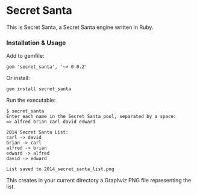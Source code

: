 # Secret Santa

This is Secret Santa, a Secret Santa engine written in Ruby.

### Installation & Usage

Add to gemfile:
```
gem 'secret_santa', '~> 0.0.2'
```
Or install:
```
gem install secret_santa
```
Run the executable:
```
$ secret_santa
Enter each name in the Secret Santa pool, separated by a space:
=> alfred brian carl david edward

2014 Secret Santa List:
carl -> david
brian -> carl
alfred -> brian
edward -> alfred
david -> edward

List saved to 2014_secret_santa_list.png
```
This creates in your current directory a Graphviz PNG file representing the list.
